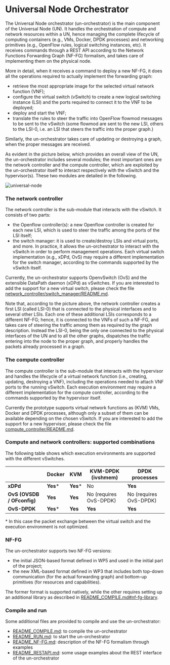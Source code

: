 # Universal Node Orchestrator

The Universal Node orchestrator (un-orchestrator) is the main component of the
Universal Node (UN). It handles the orchestration of compute and network
resources within a UN, hence managing the complete lifecycle of computing
containers (e.g., VMs, Docker, DPDK processes) and networking primitives
(e.g., OpenFlow rules, logical switching instances, etc).
It receives commands through a REST API according to the Network Functions
Forwarding Graph (NF-FG) formalism, and takes care of implementing them on
the physical node.

More in detail, when it receives a command to deploy a new NF-FG, it does all
the operations required to actually implement the forwarding graph:

  * retrieve the most appropriate image for the selected virtual network
    function (VNF);
  * configure the virtual switch (vSwitch) to create a new logical switching
    instance (LSI) and the ports required to connect it to the VNF to be deployed;
  * deploy and start the VNF;
  * translate the rules to steer the traffic into OpenFlow flowmod messages
    to be sent to the vSwitch (some flowmod are sent to the new LSI, others
    to the LSI-0, i.e. an LSI that steers the traffic into the proper graph.)

Similarly, the un-orchestrator takes care of updating or destroying a graph,
when the proper messages are received.

As evident in the picture below, which provides an overall view of the UN, the
un-orchestrator includes several modules; the most important ones are the network
controller and the compute controller, which are exploited by the un-orchestrator itself to interact
respectively with the vSwitch and the hypervisor(s). These two modules are detailed in
the following.

![universal-node](https://raw.githubusercontent.com/netgroup-polito/un-orchestrator/master/images/universal-node.png)


### The network controller

The network controller is the sub-module that interacts with the vSwitch.
It consists of two parts:

  * the Openflow controller(s): a new Openflow controller is created for each
    new LSI, which is used to steer the traffic among the ports of the LSI
    itself;
  * the switch manager: it is used to create/destroy LSIs and virtual ports,
    and more. In practice, it allows the un-orchestrator to
    interact with the vSwitch in order to perform management operations. Each
    virtual switch implementation (e.g., xDPd, OvS) may require a different
    implementation for the switch manager, according to the commands
    supported by the vSwitch itself.

Currently, the un-orchestrator supports OpenvSwitch (OvS) and the extensible DataPath daemon
(xDPd) as vSwitches.
If you are interested to add the support for a new virtual switch, please
check the file [network_controller/switch_manager/README.md](network_controller/switch_manager/README.md).

Note that, according to the picture above, the network controller creates a first
LSI (called LSI-0) that is connected to the physical interfaces and to several other
LSIs. Each one of these additional LSIs corresponds to a different NF-FG; hence, it is
connected to the VNFs of such a NF-FG, and takes care of steering the traffic among
them as required by the graph description. Instead the LSI-0, being the only one connected
to the physical interfaces of the UN and to all the other graphs, dispatches the
traffic entering into the node to the proper graph, and properly handles the packets
already processed in a graph.

### The compute controller

The compute controller is the sub-module that interacts with the hypervisor
and handles the lifecycle of a virtual network function (i.e., creating,
updating, destroying a VNF), including the operations needed to attach
VNF ports to the running vSwitch. Each execution environment may require a different
implementation for the compute controller, according to the commands supported by the hypervisor itself.

Currently the prototype supports virtual network functions as (KVM) VMs, Docker and DPDK
processes, although only a subset of them can be available depending on
the chosen vSwitch. If you are interested to add the support for a new
hypervisor, please check the file [compute_controller/README.md](compute_controller/README.md).

### Compute and network controllers: supported combinations

The following table shows which execution environments
are supported with the different vSwitches.

|                            |   Docker      |    KVM   |   KVM-DPDK (ivshmem)   |     DPDK processes     |
|----------------------------|---------------|----------|------------------------|------------------------|
| **xDPd**                   |    **Yes***   | **Yes*** |          No            |         **Yes**        |
| **OvS (OVSDB / OFconfig)** |    **Yes**    | **Yes**  | No (requires OvS-DPDK) | No (requires OvS-DPDK) |
| **OvS-DPDK**               |    **Yes***   | **Yes**  |        **Yes**         |         **Yes**        |

\* In this case the packet exchange between the virtual switch and the execution
environment is not optimized.

### NF-FG

The un-orchestrator supports two NF-FG versions:

  * the initial JSON-based format defined in WP5 and used in the initial
    part of the project;
  * the new XML-based format defined in WP3 that includes both top-down
    communication (for the actual forwarding graph) and bottom-up primitives
    (for resources and capabilities).

The former format is supported natively, while the other requires setting
up an additional library as described in [README_COMPILE.md#nf-fg-library](README_COMPILE.md#nf-fg-library).


### Compile and run

Some additional files are provided to compile and use the un-orchestrator:

  * [README_COMPILE.md](README_COMPILE.md): to compile the un-orchestrator
  * [README_RUN.md](README_RUN.md): to start the un-orchestrator
  * [README_NF-FG.md](README_NF-FG.md): description of the NF-FG formalism through examples
  * [README_RESTAPI.md](README_RESTAPI.md): some usage examples about the REST interface of
    the un-orchestrator
